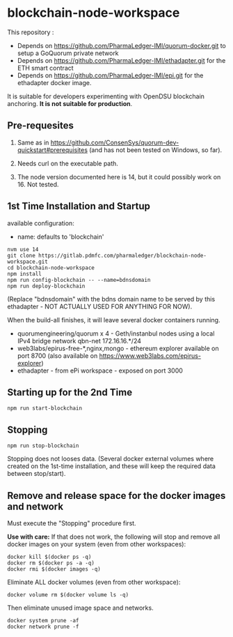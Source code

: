 # blockchain-node-workspace

This repository :
* Depends on https://github.com/PharmaLedger-IMI/quorum-docker.git to setup a GoQuorum private network
* Depends on https://github.com/PharmaLedger-IMI/ethadapter.git for the ETH smart contract
* Depends on https://github.com/PharmaLedger-IMI/epi.git for the ethadapter docker image.

It is suitable for developers experimenting with OpenDSU blockchain anchoring. **It is not suitable for production**.

## Pre-requesites

1. Same as in https://github.com/ConsenSys/quorum-dev-quickstart#prerequisites (and has not been tested on Windows, so far).

2. Needs curl on the executable path.

3. The node version documented here is 14, but it could possibly work on 16. Not tested.


## 1st Time Installation and Startup

available configuration:
 - name: defaults to 'blockchain'

```
nvm use 14
git clone https://gitlab.pdmfc.com/pharmaledger/blockchain-node-workspace.git
cd blockchain-node-workspace
npm install
npm run config-blockchain -- --name=bdnsdomain
npm run deploy-blockchain
```

(Replace "bdnsdomain" with the bdns domain name to be served by this ethadapter - NOT ACTUALLY USED FOR ANYTHING FOR NOW).

When the build-all finishes, it will leave several docker containers running.
- quorumengineering/quorum x 4 - Geth/instanbul nodes using a local IPv4 bridge network qbn-net 172.16.16.*/24
- web3labs/epirus-free-*,nginx,mongo - ethereum explorer available on port 8700  (also available on https://www.web3labs.com/epirus-explorer)
- ethadapter - from ePi workspace - exposed on port 3000

## Starting up for the 2nd Time

```
npm run start-blockchain
```

## Stopping

```
npm run stop-blockchain
```

Stopping does not looses data. (Several docker external volumes where created on the 1st-time installation, and these will keep the required data between stop/start).

## Remove and release space for the docker images and network

Must execute the "Stopping" procedure first.

**Use with care:** If that does not work, the following will stop and remove all docker images on your system (even from other workspaces):

```
docker kill $(docker ps -q)
docker rm $(docker ps -a -q)
docker rmi $(docker images -q)
```

Eliminate ALL docker volumes (even from other workspace):
```
docker volume rm $(docker volume ls -q)
```

Then eliminate unused image space and networks.

```
docker system prune -af
docker network prune -f
```
